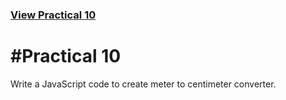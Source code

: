 ### [View Practical 10](http://s1d130050131516.github.io/wt/Prac10/)

#Practical 10
=============
Write a JavaScript code to create meter to centimeter converter.